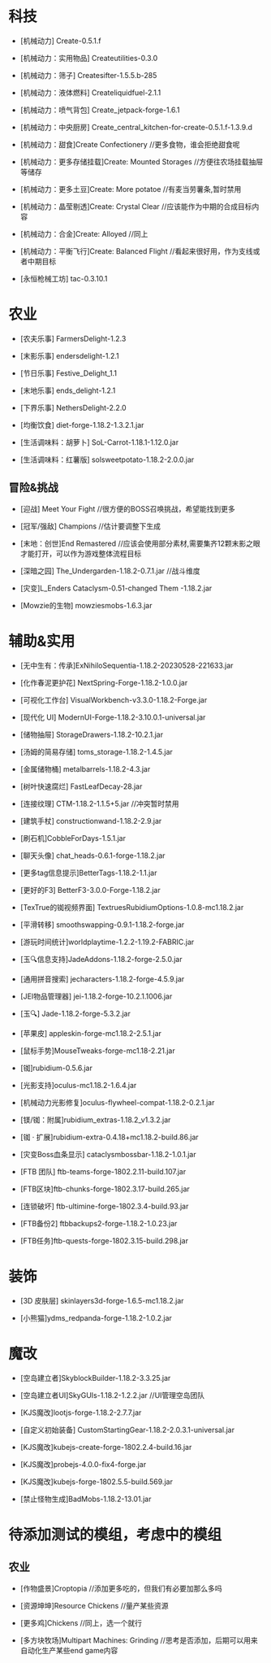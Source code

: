 # 科技

- [机械动力] Create-0.5.1.f
  
- [机械动力：实用物品] Createutilities-0.3.0
  
- [机械动力：筛子] Createsifter-1.5.5.b-285
  
- [机械动力：液体燃料] Createliquidfuel-2.1.1
  
- [机械动力：喷气背包] Create_jetpack-forge-1.6.1
  
- [机械动力：中央厨房] Create_central_kitchen-for-create-0.5.1.f-1.3.9.d

- [机械动力：甜食]Create Confectionery //更多食物，谁会拒绝甜食呢

- [机械动力：更多存储挂载]Create: Mounted Storages //方便往农场挂载抽屉等储存

- [机械动力：更多土豆]Create: More potatoe //有麦当劳薯条,暂时禁用

- [机械动力：晶莹剔透]Create: Crystal Clear //应该能作为中期的合成目标内容

- [机械动力：合金]Create: Alloyed //同上

- [机械动力：平衡飞行]Create: Balanced Flight //看起来很好用，作为支线或者中期目标
  
- [永恒枪械工坊] tac-0.3.10.1

# 农业

- [农夫乐事] FarmersDelight-1.2.3
  
- [末影乐事] endersdelight-1.2.1

- [节日乐事] Festive_Delight_1.1

- [末地乐事] ends_delight-1.2.1

- [下界乐事] NethersDelight-2.2.0

- [均衡饮食] diet-forge-1.18.2-1.3.2.1.jar

- [生活调味料：胡萝卜] SoL-Carrot-1.18.1-1.12.0.jar

- [生活调味料：红薯版] solsweetpotato-1.18.2-2.0.0.jar

## 冒险&挑战

- [迎战] Meet Your Fight //很方便的BOSS召唤挑战，希望能找到更多

- [冠军/强敌] Champions //估计要调整下生成

- [末地：创世]End Remastered //应该会使用部分素材,需要集齐12颗末影之眼才能打开，可以作为游戏整体流程目标

- [深暗之园] The_Undergarden-1.18.2-0.7.1.jar //战斗维度

- [灾变]L_Enders Cataclysm-0.51-changed Them -1.18.2.jar
  
- [Mowzie的生物] mowziesmobs-1.6.3.jar

# 辅助&实用

- [无中生有：传承]ExNihiloSequentia-1.18.2-20230528-221633.jar

- [化作春泥更护花] NextSpring-Forge-1.18.2-1.0.0.jar

- [可视化工作台] VisualWorkbench-v3.3.0-1.18.2-Forge.jar

- [现代化 UI] ModernUI-Forge-1.18.2-3.10.0.1-universal.jar

- [储物抽屉] StorageDrawers-1.18.2-10.2.1.jar

- [汤姆的简易存储] toms_storage-1.18.2-1.4.5.jar

- [金属储物桶] metalbarrels-1.18.2-4.3.jar

- [树叶快速腐烂] FastLeafDecay-28.jar

- [连接纹理] CTM-1.18.2-1.1.5+5.jar //冲突暂时禁用
  
- [建筑手杖] constructionwand-1.18.2-2.9.jar

- [刷石机]CobbleForDays-1.5.1.jar

- [聊天头像] chat_heads-0.6.1-forge-1.18.2.jar

- [更多tag信息提示]BetterTags-1.18.2-1.1.jar

- [更好的F3] BetterF3-3.0.0-Forge-1.18.2.jar

- [TexTrue的铷视频界面] TextruesRubidiumOptions-1.0.8-mc1.18.2.jar

- [平滑转移] smoothswapping-0.9.1-1.18.2-forge.jar

- [游玩时间统计]worldplaytime-1.2.2-1.19.2-FABRIC.jar

- [玉🔍信息支持]JadeAddons-1.18.2-forge-2.5.0.jar

- [通用拼音搜索] jecharacters-1.18.2-forge-4.5.9.jar

- [JEI物品管理器] jei-1.18.2-forge-10.2.1.1006.jar

- [玉🔍] Jade-1.18.2-forge-5.3.2.jar

- [苹果皮] appleskin-forge-mc1.18.2-2.5.1.jar

- [鼠标手势]MouseTweaks-forge-mc1.18-2.21.jar

- [铷]rubidium-0.5.6.jar

- [光影支持]oculus-mc1.18.2-1.6.4.jar

- [机械动力光影修复]oculus-flywheel-compat-1.18.2-0.2.1.jar

- [镁/铷：附属]rubidium_extras-1.18.2_v1.3.2.jar

- [铷 · 扩展]rubidium-extra-0.4.18+mc1.18.2-build.86.jar

- [灾变Boss血条显示] cataclysmbossbar-1.18.2-1.0.1.jar

- [FTB 团队] ftb-teams-forge-1802.2.11-build.107.jar

- [FTB区块]ftb-chunks-forge-1802.3.17-build.265.jar

- [连锁破坏] ftb-ultimine-forge-1802.3.4-build.93.jar

- [FTB备份2] ftbbackups2-forge-1.18.2-1.0.23.jar

- [FTB任务]ftb-quests-forge-1802.3.15-build.298.jar


# 装饰

- [3D 皮肤层] skinlayers3d-forge-1.6.5-mc1.18.2.jar

- [小熊猫]ydms_redpanda-forge-1.18.2-1.0.2.jar
  
# 魔改
  
- [空岛建立者]SkyblockBuilder-1.18.2-3.3.25.jar

- [空岛建立者UI]SkyGUIs-1.18.2-1.2.2.jar //UI管理空岛团队

- [KJS魔改]lootjs-forge-1.18.2-2.7.7.jar

- [自定义初始装备] CustomStartingGear-1.18.2-2.0.3.1-universal.jar

- [KJS魔改]kubejs-create-forge-1802.2.4-build.16.jar

- [KJS魔改]probejs-4.0.0-fix4-forge.jar

- [KJS魔改]kubejs-forge-1802.5.5-build.569.jar

- [禁止怪物生成]BadMobs-1.18.2-13.01.jar

# 待添加测试的模组，考虑中的模组

## 农业

- [作物盛景]Croptopia //添加更多吃的，但我们有必要加那么多吗

- [资源坤坤]Resource Chickens //量产某些资源

- [更多鸡]Chickens //同上，选一个就行

- [多方块牧场]Multipart Machines: Grinding //思考是否添加，后期可以用来自动化生产某些end game内容